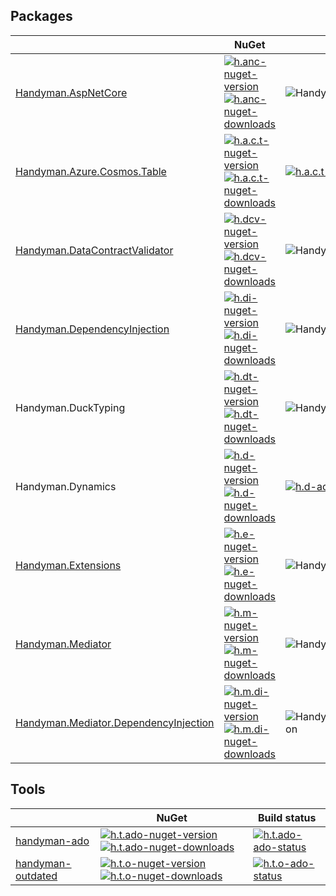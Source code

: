 ## Packages

| | NuGet | Build status |
|-|-|-|
| [Handyman.AspNetCore][h.anc-docs] | [![h.anc-nuget-version] ![h.anc-nuget-downloads]][h.anc-nuget] | ![Handyman.AspNetCore][h.anc-gha] |
| [Handyman.Azure.Cosmos.Table][h.a.c.t-docs] | [![h.a.c.t-nuget-version] ![h.a.c.t-nuget-downloads]][h.a.c.t-nuget] | [![h.a.c.t-ado-status]][h.a.c.t-ado] |
| [Handyman.DataContractValidator][h.dcv-docs] | [![h.dcv-nuget-version] ![h.dcv-nuget-downloads]][h.dcv-nuget] | ![Handyman.DataContractValidator][h.dcv-gha] |
| [Handyman.DependencyInjection][h.di-docs] | [![h.di-nuget-version] ![h.di-nuget-downloads]][h.di-nuget] | ![Handyman.DependencyInjection][h.di-gha] |
| Handyman.DuckTyping | [![h.dt-nuget-version] ![h.dt-nuget-downloads]][h.dt-nuget] | ![Handyman.DuckTyping][h.dt-gha] |
| Handyman.Dynamics | [![h.d-nuget-version] ![h.d-nuget-downloads]][h.d-nuget] | [![h.d-ado-status]][h.d-ado] |
| [Handyman.Extensions][h.e-docs] | [![h.e-nuget-version] ![h.e-nuget-downloads]][h.e-nuget] | ![Handyman.Extensions][h.e-gha] |
| [Handyman.Mediator][h.m-docs] | [![h.m-nuget-version] ![h.m-nuget-downloads]][h.m-nuget] | ![Handyman.Mediator][h.m-gha] |
| [Handyman.Mediator.DependencyInjection][h.m.di-docs] | [![h.m.di-nuget-version] ![h.m.di-nuget-downloads]][h.m.di-nuget] | ![Handyman.Mediator.DependencyInjection][h.m.di-gha] |

## Tools

| | NuGet | Build status |
|-|-|-|
| [handyman-ado][h.t.ado-docs] | [![h.t.ado-nuget-version] ![h.t.ado-nuget-downloads]][h.t.ado-nuget] | [![h.t.ado-ado-status]][h.t.ado-ado] |
| [handyman-outdated][h.t.o-docs] | [![h.t.o-nuget-version] ![h.t.o-nuget-downloads]][h.t.o-nuget] | [![h.t.o-ado-status]][h.t.o-ado] |

[h.anc-docs]: src/Handyman.AspNetCore/docs/index.md
[h.anc-nuget]: https://www.nuget.org/packages/Handyman.AspNetCore
[h.anc-nuget-downloads]: https://img.shields.io/nuget/dt/Handyman.AspNetCore.svg
[h.anc-nuget-version]: https://img.shields.io/nuget/v/Handyman.AspNetCore.svg
[h.anc-gha]: https://github.com/JonasSamuelsson/Handyman/workflows/Handyman.AspNetCore/badge.svg

[h.a.c.t-docs]: src/Handyman.Azure.Cosmos.Table/docs/index.md
[h.a.c.t-nuget]: https://www.nuget.org/packages/Handyman.Azure.Cosmos.Table
[h.a.c.t-nuget-downloads]: https://img.shields.io/nuget/dt/Handyman.Azure.Cosmos.Table.svg
[h.a.c.t-nuget-version]: https://img.shields.io/nuget/v/Handyman.Azure.Cosmos.Table.svg
[h.a.c.t-ado]: https://dev.azure.com/jonassamuelsson/Handyman/_build?definitionId=14
[h.a.c.t-ado-status]: https://dev.azure.com/jonassamuelsson/Handyman/_apis/build/status/Handyman.Azure.Cosmos.Table?branchName=master

[h.dcv-docs]: src/Handyman.DataContractValidator/docs/index.md
[h.dcv-nuget]: https://www.nuget.org/packages/Handyman.DataContractValidator
[h.dcv-nuget-downloads]: https://img.shields.io/nuget/dt/Handyman.DataContractValidator.svg
[h.dcv-nuget-version]: https://img.shields.io/nuget/v/Handyman.DataContractValidator.svg
[h.dcv-gha]: https://github.com/JonasSamuelsson/Handyman/workflows/Handyman.DataContractValidator/badge.svg

[h.di-docs]: src/Handyman.DependencyInjection/docs/index.md
[h.di-nuget]: https://www.nuget.org/packages/Handyman.DependencyInjection/
[h.di-nuget-version]: https://img.shields.io/nuget/v/Handyman.DependencyInjection.svg
[h.di-nuget-downloads]: https://img.shields.io/nuget/dt/Handyman.DependencyInjection.svg
[h.di-gha]: https://github.com/JonasSamuelsson/Handyman/workflows/Handyman.DependencyInjection/badge.svg

[h.dt-nuget]: https://www.nuget.org/packages/Handyman.DuckTyping/
[h.dt-nuget-version]: https://img.shields.io/nuget/v/Handyman.DuckTyping.svg
[h.dt-nuget-downloads]: https://img.shields.io/nuget/dt/Handyman.DuckTyping.svg
[h.dt-gha]: https://github.com/JonasSamuelsson/Handyman/workflows/Handyman.DuckTyping/badge.svg

[h.d-nuget]: https://www.nuget.org/packages/Handyman.Dynamics/
[h.d-nuget-version]: https://img.shields.io/nuget/v/Handyman.Dynamics.svg
[h.d-nuget-downloads]: https://img.shields.io/nuget/dt/Handyman.Dynamics.svg
[h.d-ado]: https://dev.azure.com/jonassamuelsson/Handyman/_build?definitionId=7
[h.d-ado-status]: https://dev.azure.com/jonassamuelsson/Handyman/_apis/build/status/Handyman.Dynamics?branchName=master

[h.e-docs]: src/Handyman.Extensions/docs/index.md
[h.e-nuget]: https://www.nuget.org/packages/Handyman.Extensions/
[h.e-nuget-version]: https://img.shields.io/nuget/v/Handyman.Extensions.svg
[h.e-nuget-downloads]: https://img.shields.io/nuget/dt/Handyman.Extensions.svg
[h.e-gha]: https://github.com/JonasSamuelsson/Handyman/workflows/Handyman.Extensions/badge.svg

[h.m-docs]: src/Handyman.Mediator/docs/index.md
[h.m-nuget]: https://www.nuget.org/packages/Handyman.Mediator/
[h.m-nuget-version]: https://img.shields.io/nuget/v/Handyman.Mediator.svg
[h.m-nuget-downloads]: https://img.shields.io/nuget/dt/Handyman.Mediator.svg
[h.m-gha]: https://github.com/JonasSamuelsson/Handyman/workflows/Handyman.Mediator/badge.svg

[h.m.di-docs]: src/Handyman.Mediator.DependencyInjection/docs/index.md
[h.m.di-nuget]: https://www.nuget.org/packages/Handyman.Mediator.DependencyInjection/
[h.m.di-nuget-version]: https://img.shields.io/nuget/v/Handyman.Mediator.DependencyInjection.svg
[h.m.di-nuget-downloads]: https://img.shields.io/nuget/dt/Handyman.Mediator.DependencyInjection.svg
[h.m.di-gha]: https://github.com/JonasSamuelsson/Handyman/workflows/Handyman.Mediator.DependencyInjection/badge.svg

[h.t.ado-docs]: src/Handyman.Tools.Ado/docs/index.md
[h.t.ado-nuget]: https://www.nuget.org/packages/handyman-ado/
[h.t.ado-nuget-version]: https://img.shields.io/nuget/v/handyman-ado.svg
[h.t.ado-nuget-downloads]: https://img.shields.io/nuget/dt/handyman-ado.svg
[h.t.ado-ado]: https://dev.azure.com/jonassamuelsson/Handyman/_build?definitionId=22
[h.t.ado-ado-status]: https://dev.azure.com/jonassamuelsson/Handyman/_apis/build/status/handyman-ado?branchName=master

[h.t.o-docs]: src/Handyman.Tools.Outdated/docs/index.md
[h.t.o-nuget]: https://www.nuget.org/packages/handyman-outdated/
[h.t.o-nuget-version]: https://img.shields.io/nuget/v/handyman-outdated.svg
[h.t.o-nuget-downloads]: https://img.shields.io/nuget/dt/handyman-outdated.svg
[h.t.o-ado]: https://dev.azure.com/jonassamuelsson/Handyman/_build?definitionId=23
[h.t.o-ado-status]: https://dev.azure.com/jonassamuelsson/Handyman/_apis/build/status/handyman-outdated?branchName=master
